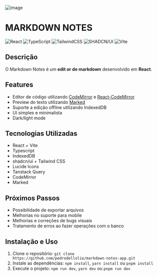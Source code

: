 ![image](https://github.com/pedrodellolio/markdown-notes-app/assets/62517267/cc30e150-8427-432c-9fbc-8d9e8379a2d9)

# MARKDOWN NOTES

![React](https://img.shields.io/badge/react-%2320232a.svg?style=for-the-badge&logo=react&logoColor=%2361DAFB) ![TypeScript](https://img.shields.io/badge/typescript-%23007ACC.svg?style=for-the-badge&logo=typescript&logoColor=white) ![TailwindCSS](https://img.shields.io/badge/tailwindcss-%2338B2AC.svg?style=for-the-badge&logo=tailwind-css&logoColor=white) ![SHADCN/UI](https://img.shields.io/badge/shadcn/ui-%23646CFF.svg?style=for-the-badge&logo=shadcn/ui&logoColor=white) ![Vite](https://img.shields.io/badge/vite-%23646CFF.svg?style=for-the-badge&logo=vite&logoColor=white) 
## Descrição
O Markdown Notes é um **edit or de markdown** desenvolvido em **React**. 

## Features
- Editor de código utilizando [CodeMirror](https://codemirror.net/) e [React-CodeMirror](https://uiwjs.github.io/react-codemirror/)
- Preview do texto utilizando [Marked](https://github.com/markedjs/marked)
- Suporte a edição offline utilizando IndexedDB
- UI simples e minimalista
- Dark/light mode

## Tecnologias Utilizadas
- React + Vite
- Typescript
- IndexedDB
- shadcn/ui + Tailwind CSS
- Lucide Icons
- Tanstack Query
- CodeMirror
- Marked

## Próximos Passos
- Possibilidade de exportar arquivos
- Melhorias no suporte para mobile
- Melhorias e correções de bugs visuais
- Tratamento de erros ao fazer operações com o banco

## Instalação e Uso
1. Clone o repositório: `git clone https://github.com/pedrodellolio/markdown-notes-app.git`
2. Instale as dependências: `npm install`, `yarn install` ou `pnpm install`
3. Execute o projeto: `npm run dev`, `yarn dev` ou `pnpm run dev`
